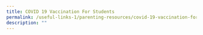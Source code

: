 ```yaml
---
title: COVID 19 Vaccination For Students
permalink: /useful-links-1/parenting-resources/covid-19-vaccination-for-students
description: ""
---
```

